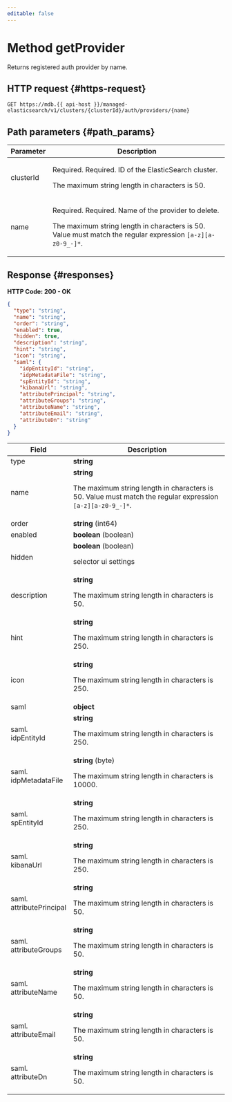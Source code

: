 ```yaml
---
editable: false
---
```


# Method getProvider
Returns registered auth provider by name.
 

 
## HTTP request {#https-request}
```
GET https://mdb.{{ api-host }}/managed-elasticsearch/v1/clusters/{clusterId}/auth/providers/{name}
```
 
## Path parameters {#path_params}
 
Parameter | Description
--- | ---
clusterId | <p>Required. Required. ID of the ElasticSearch cluster.</p> <p>The maximum string length in characters is 50.</p> 
name | <p>Required. Required. Name of the provider to delete.</p> <p>The maximum string length in characters is 50. Value must match the regular expression ``[a-z][a-z0-9_-]*``.</p> 
 
## Response {#responses}
**HTTP Code: 200 - OK**

```json 
{
  "type": "string",
  "name": "string",
  "order": "string",
  "enabled": true,
  "hidden": true,
  "description": "string",
  "hint": "string",
  "icon": "string",
  "saml": {
    "idpEntityId": "string",
    "idpMetadataFile": "string",
    "spEntityId": "string",
    "kibanaUrl": "string",
    "attributePrincipal": "string",
    "attributeGroups": "string",
    "attributeName": "string",
    "attributeEmail": "string",
    "attributeDn": "string"
  }
}
```

 
Field | Description
--- | ---
type | **string**<br>
name | **string**<br><p>The maximum string length in characters is 50. Value must match the regular expression ``[a-z][a-z0-9_-]*``.</p> 
order | **string** (int64)<br>
enabled | **boolean** (boolean)<br>
hidden | **boolean** (boolean)<br><p>selector ui settings</p> 
description | **string**<br><p>The maximum string length in characters is 50.</p> 
hint | **string**<br><p>The maximum string length in characters is 250.</p> 
icon | **string**<br><p>The maximum string length in characters is 250.</p> 
saml | **object**<br>
saml.<br>idpEntityId | **string**<br><p>The maximum string length in characters is 250.</p> 
saml.<br>idpMetadataFile | **string** (byte)<br><p>The maximum string length in characters is 10000.</p> 
saml.<br>spEntityId | **string**<br><p>The maximum string length in characters is 250.</p> 
saml.<br>kibanaUrl | **string**<br><p>The maximum string length in characters is 250.</p> 
saml.<br>attributePrincipal | **string**<br><p>The maximum string length in characters is 50.</p> 
saml.<br>attributeGroups | **string**<br><p>The maximum string length in characters is 50.</p> 
saml.<br>attributeName | **string**<br><p>The maximum string length in characters is 50.</p> 
saml.<br>attributeEmail | **string**<br><p>The maximum string length in characters is 50.</p> 
saml.<br>attributeDn | **string**<br><p>The maximum string length in characters is 50.</p> 